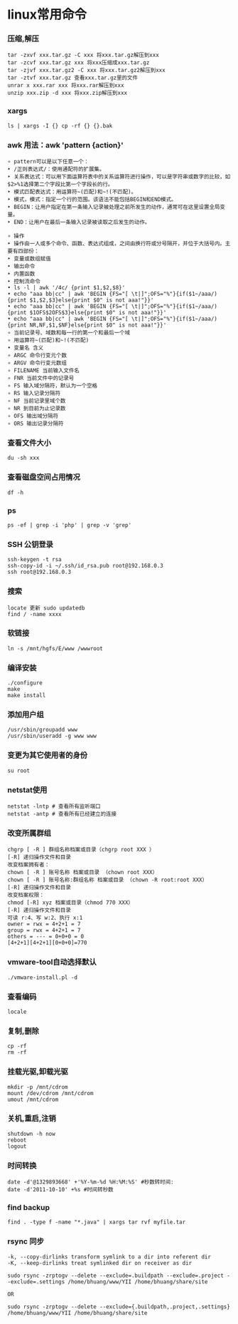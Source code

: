 # linux常用命令



### 压缩,解压

	tar -zxvf xxx.tar.gz -C xxx 将xxx.tar.gz解压到xxx
	tar -zcvf xxx.tar.gz xxx 将xxx压缩成xxx.tar.gz
	tar -zjvf xxx.tar.gz2 -C xxx 将xxx.tar.gz2解压到xxx
	tar -ztvf xxx.tar.gz 查看xxx.tar.gz里的文件
	unrar x xxx.rar xxx 将xxx.rar解压到xxx
	unzip xxx.zip -d xxx 将xxx.zip解压到xxx
 

### xargs

	ls | xargs -I {} cp -rf {} {}.bak



### awk 用法：awk 'pattern {action}'

	∘ pattern可以是以下任意一个：
	‣ /正则表达式/：使用通配符的扩展集。
	‣ 关系表达式：可以用下面运算符表中的关系运算符进行操作，可以是字符串或数字的比较，如$2>%1选择第二个字段比第一个字段长的行。
	‣ 模式匹配表达式：用运算符~(匹配)和~!(不匹配)。
	‣ 模式，模式：指定一个行的范围。该语法不能包括BEGIN和END模式。
	‣ BEGIN：让用户指定在第一条输入记录被处理之前所发生的动作，通常可在这里设置全局变量。
	‣ END：让用户在最后一条输入记录被读取之后发生的动作。

	∘ 操作
	‣ 操作由一人或多个命令、函数、表达式组成，之间由换行符或分号隔开，并位于大括号内。主要有四部份：
	‣ 变量或数组赋值
	‣ 输出命令
	‣ 内置函数
	‣ 控制流命令
	• ls -l | awk '/4c/ {print $1,$2,$8}'
	• echo "aaa bb|cc" | awk 'BEGIN {FS="[ \t|]";OFS="%"}{if($1~/aaa/){print $1,$2,$3}else{print $0" is not aaa!"}}'
	• echo "aaa bb|cc" | awk 'BEGIN {FS="[ \t|]";OFS="%"}{if($1~/aaa/){print $1OFS$2OFS$3}else{print $0" is not aaa!"}}'
	• echo "aaa bb|cc" | awk 'BEGIN {FS="[ \t|]";OFS="%"}{if($1~/aaa/){print NR,NF,$1,$NF}else{print $0" is not aaa!"}}'
	∘ 当前记录号、域数和每一行的第一个和最后一个域
	∘ 用运算符~(匹配)和~!(不匹配)
	• 变量名 含义
	∘ ARGC 命令行变元个数
	∘ ARGV 命令行变元数组
	∘ FILENAME 当前输入文件名
	∘ FNR 当前文件中的记录号
	∘ FS 输入域分隔符，默认为一个空格
	∘ RS 输入记录分隔符
	∘ NF 当前记录里域个数
	∘ NR 到目前为止记录数
	∘ OFS 输出域分隔符
	∘ ORS 输出记录分隔符

### 查看文件大小

	du -sh xxx



### 查看磁盘空间占用情况

	df -h



### ps
	ps -ef | grep -i 'php' | grep -v 'grep'



### SSH 公钥登录

	ssh-keygen -t rsa
	ssh-copy-id -i ~/.ssh/id_rsa.pub root@192.168.0.3
	ssh root@192.168.0.3


### 搜索

	locate 更新 sudo updatedb
	find / -name xxxx



### 软链接

	ln -s /mnt/hgfs/E/www /wwwroot



### 编译安装

	./configure
	make
	make install



### 添加用户组

	/usr/sbin/groupadd www
	/usr/sbin/useradd -g www www



### 变更为其它使用者的身份

	su root



### netstat使用

	netstat -lntp # 查看所有监听端口
	netstat -antp # 查看所有已经建立的连接



### 改变所属群组

	chgrp [ -R ] 群组名称档案或目录（chgrp root XXX ）
	[-R] 递归操作文件和目录
	改变档案拥有者：
	chown [ -R ] 账号名称 档案或目录 （chown root XXX）
	chown [ -R ] 账号名称:群组名称 档案或目录 （chown -R root:root XXX）
	[-R] 递归操作文件和目录
	改变档案权限：
	chmod [-R] xyz 档案或目录（chmod 770 XXX）
	[-R] 递归操作文件和目录
	可读 r:4、写 w:2、执行 x:1
	owner = rwx = 4+2+1 = 7
	group = rwx = 4+2+1 = 7
	others = --- = 0+0+0 = 0
	[4+2+1][4+2+1][0+0+0]=770



### vmware-tool自动选择默认

	./vmware-install.pl -d



### 查看编码
	locale



### 复制,删除

	cp -rf
	rm -rf
	
	
	
### 挂载光驱,卸载光驱

	mkdir -p /mnt/cdrom
	mount /dev/cdrom /mnt/cdrom
	umout /mnt/cdrom
	
	
	
### 关机,重启,注销

	shutdown -h now
	reboot
	logout



### 时间转换

	date -d'@1329893668' +'%Y-%m-%d %H:%M:%S' #秒数转时间:
	date -d'2011-10-10' +%s #时间转秒数



### find backup

	find . -type f -name "*.java" | xargs tar rvf myfile.tar



### rsync 同步

	-k, --copy-dirlinks transform symlink to a dir into referent dir
	-K, --keep-dirlinks treat symlinked dir on receiver as dir

	sudo rsync -zrptogv --delete --exclude=.buildpath --exclude=.project --exclude=.settings /home/bhuang/www/YII /home/bhuang/share/site

	OR

	sudo rsync -zrptogv --delete --exclude={.buildpath,.project,.settings} /home/bhuang/www/YII /home/bhuang/share/site

